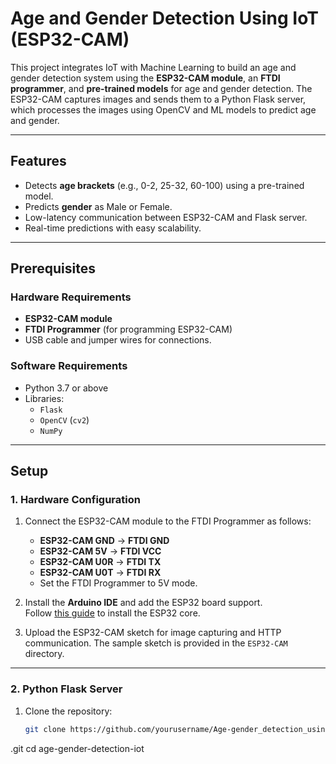 # Age and Gender Detection Using IoT (ESP32-CAM)

This project integrates IoT with Machine Learning to build an age and gender detection system using the **ESP32-CAM module**, an **FTDI programmer**, and **pre-trained models** for age and gender detection. The ESP32-CAM captures images and sends them to a Python Flask server, which processes the images using OpenCV and ML models to predict age and gender.

---

## Features
- Detects **age brackets** (e.g., 0-2, 25-32, 60-100) using a pre-trained model.
- Predicts **gender** as Male or Female.
- Low-latency communication between ESP32-CAM and Flask server.
- Real-time predictions with easy scalability.

---

## Prerequisites

### Hardware Requirements
- **ESP32-CAM module**
- **FTDI Programmer** (for programming ESP32-CAM)
- USB cable and jumper wires for connections.

### Software Requirements
- Python 3.7 or above
- Libraries: 
  - `Flask`
  - `OpenCV` (`cv2`)
  - `NumPy`

---

## Setup

### 1. Hardware Configuration
1. Connect the ESP32-CAM module to the FTDI Programmer as follows:
   - **ESP32-CAM GND** → **FTDI GND**
   - **ESP32-CAM 5V** → **FTDI VCC**
   - **ESP32-CAM U0R** → **FTDI TX**
   - **ESP32-CAM U0T** → **FTDI RX**
   - Set the FTDI Programmer to 5V mode.

2. Install the **Arduino IDE** and add the ESP32 board support.  
   Follow [this guide](https://randomnerdtutorials.com/installing-the-esp32-board-in-arduino-ide-windows-instructions/) to install the ESP32 core.

3. Upload the ESP32-CAM sketch for image capturing and HTTP communication. The sample sketch is provided in the `ESP32-CAM` directory.

---

### 2. Python Flask Server
1. Clone the repository:
   ```bash
   git clone https://github.com/yourusername/Age-gender_detection_using_esp32CamModule
.git
   cd age-gender-detection-iot
